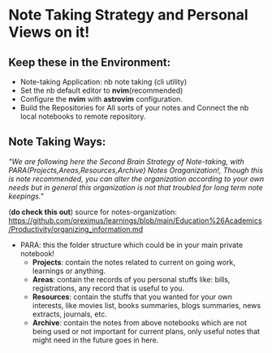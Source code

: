 # Note Taking Strategy and Personal Views on it!

## Keep these in the Environment:

- Note-taking Application: nb note taking (cli utility)
- Set the nb default editor to **nvim**(recommended)
- Configure the **nvim** with **astrovim** configuration.
- Build the Repositories for All sorts of your notes and Connect the nb local notebooks to remote repository.

## Note Taking Ways:

*"We are following here the Second Brain Strategy of Note-taking, with PARA(Projects,Areas,Resources,Archive) Notes Oraganization!, Though this is note recommended, you can alter the organization according to your own needs but in general this organization is not that troubled for long term note keepings."*

(**do check this out**) source for notes-organization: https://github.com/oreximus/learnings/blob/main/Education%26Academics/Productivity/organizing_information.md

- PARA: this the folder structure which could be in your main private notebook!
	- **Projects**: contain the notes related to current on going work, learnings or anything.
	- **Areas**: contain the records of you personal stuffs like: bills, registrations, any record that is useful to you.
	- **Resources**: contain the stuffs that you wanted for your own interests, like movies list, books summaries, blogs summaries, news extracts, journals, etc.
	- **Archive**: contain the notes from above notebooks which are not being used or not important for current plans, only useful notes that might need in the future goes in here.
